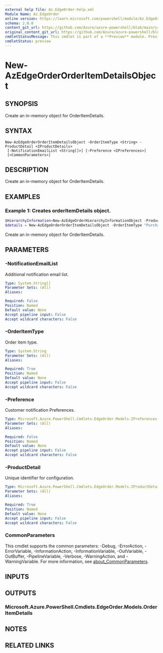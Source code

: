 ```yaml
---
external help file: Az.EdgeOrder-help.xml
Module Name: Az.EdgeOrder
online version: https://learn.microsoft.com/powershell/module/Az.EdgeOrder/new-azedgeorderorderitemdetailsobject
schema: 2.0.0
content_git_url: https://github.com/Azure/azure-powershell/blob/main/src/EdgeOrder/EdgeOrder/help/New-AzEdgeOrderOrderItemDetailsObject.md
original_content_git_url: https://github.com/Azure/azure-powershell/blob/main/src/EdgeOrder/EdgeOrder/help/New-AzEdgeOrderOrderItemDetailsObject.md
cmdletStatusMessage: This cmdlet is part of a **Preview** module. Preview versions aren't recommended for use in production environments. For more information, see https://aka.ms/azps-refstatus.
cmdletStatus: preview
---
```

# New-AzEdgeOrderOrderItemDetailsObject

## SYNOPSIS
Create an in-memory object for OrderItemDetails.

## SYNTAX

```
New-AzEdgeOrderOrderItemDetailsObject -OrderItemType <String> -ProductDetail <IProductDetails>
 [-NotificationEmailList <String[]>] [-Preference <IPreferences>]
 [<CommonParameters>]
```

## DESCRIPTION
Create an in-memory object for OrderItemDetails.

## EXAMPLES

### Example 1: Creates orderItemDetails object.
```powershell
$HierarchyInformation=New-AzEdgeOrderHierarchyInformationObject -ProductFamilyName "azurestackedge" -ProductLineName "azurestackedge" -ProductName "azurestackedgegpu" -ConfigurationName "EdgeP_High"
$details = New-AzEdgeOrderOrderItemDetailsObject -OrderItemType "Purchase"  -ProductDetail  @{"HierarchyInformation"=$HierarchyInformation}
```

Create an in-memory object for OrderItemDetails.

## PARAMETERS

### -NotificationEmailList
Additional notification email list.

```yaml
Type: System.String[]
Parameter Sets: (All)
Aliases:

Required: False
Position: Named
Default value: None
Accept pipeline input: False
Accept wildcard characters: False
```

### -OrderItemType
Order item type.

```yaml
Type: System.String
Parameter Sets: (All)
Aliases:

Required: True
Position: Named
Default value: None
Accept pipeline input: False
Accept wildcard characters: False
```

### -Preference
Customer notification Preferences.

```yaml
Type: Microsoft.Azure.PowerShell.Cmdlets.EdgeOrder.Models.IPreferences
Parameter Sets: (All)
Aliases:

Required: False
Position: Named
Default value: None
Accept pipeline input: False
Accept wildcard characters: False
```

### -ProductDetail
Unique identifier for configuration.

```yaml
Type: Microsoft.Azure.PowerShell.Cmdlets.EdgeOrder.Models.IProductDetails
Parameter Sets: (All)
Aliases:

Required: True
Position: Named
Default value: None
Accept pipeline input: False
Accept wildcard characters: False
```

### CommonParameters
This cmdlet supports the common parameters: -Debug, -ErrorAction, -ErrorVariable, -InformationAction, -InformationVariable, -OutVariable, -OutBuffer, -PipelineVariable, -Verbose, -WarningAction, and -WarningVariable. For more information, see [about_CommonParameters](http://go.microsoft.com/fwlink/?LinkID=113216).

## INPUTS

## OUTPUTS

### Microsoft.Azure.PowerShell.Cmdlets.EdgeOrder.Models.OrderItemDetails

## NOTES

## RELATED LINKS

